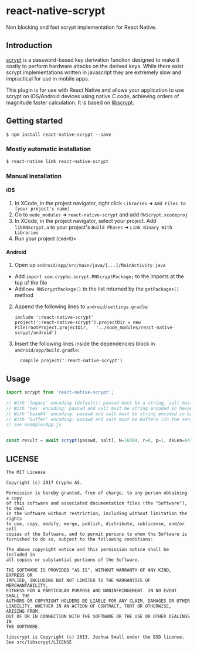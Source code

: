 
# react-native-scrypt

Non blocking and fast scrypt implementation for React Native.

## Introduction

[scrypt](http://www.tarsnap.com/scrypt.html) is a password-based key derivation function designed to make it costly to perform hardware attacks on the derived keys. While there exist scrypt implementations written in javascript they are extremely slow and impractical for use in mobile apps.

This plugin is for use with React Native and allows your application to use scrypt on iOS/Android devices using native C code, achieving orders of magnitude faster calculation. It is based on [libscrypt](https://github.com/technion/libscrypt).

## Getting started

`$ npm install react-native-scrypt --save`

### Mostly automatic installation

`$ react-native link react-native-scrypt`

### Manual installation


#### iOS

1. In XCode, in the project navigator, right click `Libraries` ➜ `Add Files to [your project's name]`
2. Go to `node_modules` ➜ `react-native-scrypt` and add `RNScrypt.xcodeproj`
3. In XCode, in the project navigator, select your project. Add `libRNScrypt.a` to your project's `Build Phases` ➜ `Link Binary With Libraries`
4. Run your project (`Cmd+R`)<

#### Android

1. Open up `android/app/src/main/java/[...]/MainActivity.java`
  - Add `import com.crypho.scrypt.RNScryptPackage;` to the imports at the top of the file
  - Add `new RNScryptPackage()` to the list returned by the `getPackages()` method
2. Append the following lines to `android/settings.gradle`:
  	```
  	include ':react-native-scrypt'
  	project(':react-native-scrypt').projectDir = new File(rootProject.projectDir, 	'../node_modules/react-native-scrypt/android')
  	```
3. Insert the following lines inside the dependencies block in `android/app/build.gradle`:
  	```
      compile project(':react-native-scrypt')
  	```

## Usage
```javascript
import scrypt from 'react-native-scrypt';

// With 'legacy' encoding (default): passwd must be a string, salt must be an array of bytes integers
// With 'hex' encoding: passwd and salt must be string encoded in hexadecimal
// With 'base64' encoding: passwd and salt must be string encoded in base64
// With 'buffer' encoding: passwd and salt must be Buffers (in the sense of [`buffer`](https://github.com/feross/buffer/) package)
// see example/App.js


const result = await scrypt(passwd, salt[, N=16384, r=8, p=1, dkLen=64, encoding='legacy'])
```

## LICENSE

    The MIT License

    Copyright (c) 2017 Crypho AS.

    Permission is hereby granted, free of charge, to any person obtaining a copy
    of this software and associated documentation files (the "Software"), to deal
    in the Software without restriction, including without limitation the rights
    to use, copy, modify, merge, publish, distribute, sublicense, and/or sell
    copies of the Software, and to permit persons to whom the Software is
    furnished to do so, subject to the following conditions:

    The above copyright notice and this permission notice shall be included in
    all copies or substantial portions of the Software.

    THE SOFTWARE IS PROVIDED "AS IS", WITHOUT WARRANTY OF ANY KIND, EXPRESS OR
    IMPLIED, INCLUDING BUT NOT LIMITED TO THE WARRANTIES OF MERCHANTABILITY,
    FITNESS FOR A PARTICULAR PURPOSE AND NONINFRINGEMENT. IN NO EVENT SHALL THE
    AUTHORS OR COPYRIGHT HOLDERS BE LIABLE FOR ANY CLAIM, DAMAGES OR OTHER
    LIABILITY, WHETHER IN AN ACTION OF CONTRACT, TORT OR OTHERWISE, ARISING FROM,
    OUT OF OR IN CONNECTION WITH THE SOFTWARE OR THE USE OR OTHER DEALINGS IN
    THE SOFTWARE.

    libscrypt is Copyright (c) 2013, Joshua Small under the BSD license. See src/libscrypt/LICENSE
